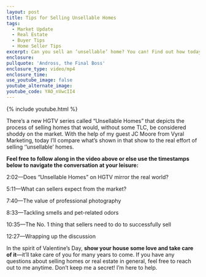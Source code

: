 ```yaml
---
layout: post
title: Tips for Selling Unsellable Homes
tags:
  - Market Update
  - Real Estate
  - Buyer Tips
  - Home Seller Tips
excerpt: Can you sell an ‘unsellable’ home? You can! Find out how today.
enclosure:
pullquote: 'Andross, the Final Boss'
enclosure_type: video/mp4
enclosure_time:
use_youtube_image: false
youtube_alternate_image:
youtube_code: YAO_nVwcII4
---
```


{% include youtube.html %}

There’s a new HGTV series called “Unsellable Homes” that depicts the process of selling homes that would, without some TLC, be considered shoddy on the market. With the help of my guest JC Moore from Vyral Marketing, today I’ll compare what’s shown in that show to the real effort of selling ‘’unsellable’ homes.

**Feel free to follow along in the video above or else use the timestamps below to navigate the conversation at your leisure:**

2:02—Does “Unsellable Homes” on HGTV mirror the real world?

5:11—What can sellers expect from the market?

7:40—The value of professional photography

8:33—Tackling smells and pet-related odors

10:35—The No. 1 thing that sellers need to do to successfully sell

12:27—Wrapping up the discussion

In the spirit of Valentine’s Day, **show your house some love and take care of it**—it’ll take care of you for many years to come. If you have any questions about selling homes or real estate in general, feel free to reach out to me anytime. Don’t keep me a secret\! I’m here to help.